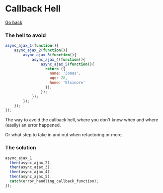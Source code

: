 # Callback Hell

[Go back](../)

### The hell to avoid

```javascript
async_ajax_1(function(){
    async_ajax_2(function(){
        async_ajax_3(function(){
            async_ajax_4(function(){
                async_ajax_5(function(){
                  return ({
                    name: 'Jonas',
                    age: 28,
                    home: 'Elsinore'
                  });
                });
            });
        });
    });
});
```



The way to avoid the callback hell, where you don't know when and where (easily) an error happened.

Or what step to take in and out when refactoring or more.

### The solution

```javascript
async_ajax_1
  then(async_ajax_2).
  then(async_ajax_3).
  then(async_ajax_4).
  then(async_ajax_5).
  catch(error_handling_callback_function);
});
```

